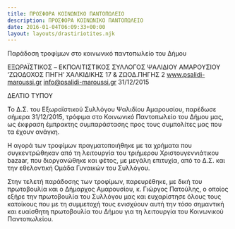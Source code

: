 ```yaml
---
title: ΠΡΟΣΦΟΡΑ ΚΟΙΝΩΝΙΚΟ ΠΑΝΤΟΠΩΛΕΙΟ
description: ΠΡΟΣΦΟΡΑ ΚΟΙΝΩΝΙΚΟ ΠΑΝΤΟΠΩΛΕΙΟ
date: 2016-01-04T06:09:33+00:00
layout: layouts/drastiriotites.njk
---
```

Παράδοση τροφίμων στο κοινωνικό παντοπωλείο του Δήμου
<!-- excerpt -->
ΕΞΩΡΑΪΣΤΙΚΟΣ – EKΠΟΛΙΤΙΣΤΙΚΟΣ
 ΣΥΛΛΟΓΟΣ ΨΑΛΙΔΙΟΥ ΑΜΑΡΟΥΣΙΟΥ
‘ΖΩΟΔΟΧΟΣ ΠΗΓΗ’
ΧΑΛΚΙΔΙΚΗΣ 17 &amp; ΖΩΟΔ.ΠΗΓΗΣ 2
www.psalidi-maroussi.gr
info@psalidi-maroussi.gr
 31/12/2015


ΔΕΛΤΙΟ ΤΥΠΟΥ


Το Δ.Σ. του Εξωραϊστικού Συλλόγου Ψαλιδίου Αμαρουσίου, παρέδωσε σήμερα 31/12/2015, τρόφιμα στο Κοινωνικό Παντοπωλείο του Δήμου μας, ως έκφραση έμπρακτης συμπαράστασης προς τους συμπολίτες μας που τα έχουν ανάγκη.

Η αγορά των τροφίμων πραγματοποιήθηκε με τα χρήματα που συγκεντρώθηκαν από τη λειτουργία του τριήμερου Χριστουγεννιάτικου bazaar, που διοργανώθηκε και φέτος, με μεγάλη επιτυχία, από το Δ.Σ. και την εθελοντική Ομάδα Γυναικών του Συλλόγου.

Στην τελετή παράδοσης των τροφίμων, παρευρέθηκε, με δική του πρωτοβουλία και ο Δήμαρχος Αμαρουσίου, κ. Γιώργος Πατούλης, ο οποίος εξήρε την πρωτοβουλία του Συλλόγου μας και ευχαρίστησε όλους τους κατοίκους που με τη συμμετοχή τους ενισχύουν αυτή την τόσο σημαντική και ευαίσθητη πρωτοβουλία του Δήμου για τη λειτουργία του Κοινωνικού Παντοπωλείου.
